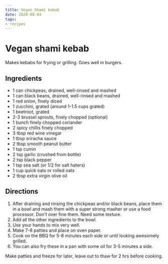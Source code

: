 ```yaml
---
title: Vegan Shami kebab 
date: 2020-08-04
tags:
- recipes
---
```


# Vegan shami kebab

Makes kebabs for frying or grilling. Goes well in burgers.

## Ingredients

- 1 can chickpeas, drained, well-rinsed and mashed
- 1 can black beans, drained, well-rinsed and mashed
- 1 red onion, finely diced
- 1 zucchini, grated (around 1-1.5 cups grated)
- 1 beetroot, grated
- 2-3 brussel sprouts, finely chopped (optional)
- 1 bunch finely chopped coriander
- 2 spicy chillis finely chopped 
- 3 tbsp red wine vinegar
- 1 tbsp sriracha sauce
- 2 tbsp smooth peanut butter
- 1 tsp cumin
- 2 tsp garlic (crushed from bottle)
- 2 tsp black pepper
- 1 tsp sea salt (or 1/2 for salt haters)
- 1 cup quick oats or rolled oats
- 2 tbsp extra virgin olive oil 

## Directions

1. After draining and rinsing the chickpeas and/or black beans, place them in a bowl and mash them with a super strong masher or use a food processor. Don't over fine them. Need some texture.
2. Add all the other ingredients to the bowl.
3. Use your hands to mix very well.
4. Make 7-8 patties and place on oven paper.
5. Cook on the BBQ for 5-8 minutes each side or until looking awesomely grilled.
6. You can also fry these in a pan with some oil for 3-5 minutes a side.

Make patties and freeze for later, leave out to thaw for 2 hrs before cooking.